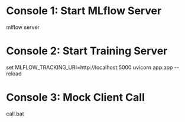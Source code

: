 # Console 1: Start MLflow Server
mlflow server

# Console 2: Start Training Server
set MLFLOW_TRACKING_URI=http://localhost:5000
uvicorn app:app --reload

# Console 3: Mock Client Call
call.bat
